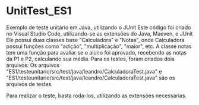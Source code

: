 # UnitTest_ES1
Exemplo de teste unitário em Java, utilizando o JUnit
Este código foi criado no Visual Studio Code, utilizando-se as extensões do Java, Maeven,  e JUnit
Ele possui duas classes base "Calculadora" e "Notas", onde Calculadora possui funções como "adição", "multiplicação", "maior", etc.
A classe notas tem uma função para avaliar se o aluno foi aprovado, recebendo as notas da P1 e P2, calculando sua média.
Para os testes, foram criados dois arquivos:
Os arquivos "ES1/testeunitario/src/test/java/leandro/CalculadoraTest.java" e "ES1/testeunitario/src/test/java/leandro/CalculadoraTest.java" são os arquivos de testes.

Para realizar o teste, basta roda-los, utilizando as extensões necessárias.
